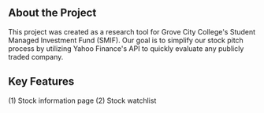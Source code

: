 ## About the Project
This project was created as a research tool for Grove City College's Student Managed Investment Fund (SMIF). Our goal is to simplify our stock pitch process by utilizing Yahoo Finance's API to quickly evaluate any publicly traded company. 

## Key Features
(1) Stock information page 
(2) Stock watchlist
